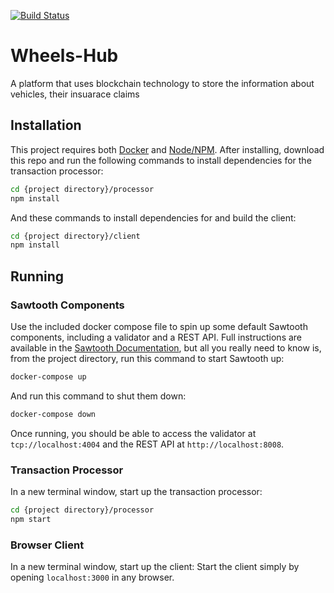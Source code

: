 [![Build Status](https://travis-ci.org/nimesha95/Wheels-Hub.svg?branch=master)](https://travis-ci.org/nimesha95/Wheels-Hub)

# Wheels-Hub
A platform that uses blockchain technology to store the information about 
vehicles, their insuarace claims

## Installation

This project requires both [Docker](https://www.docker.com/) and
[Node/NPM](https://nodejs.org/). After installing, download this repo and run
the following commands to install dependencies for the transaction processor:

```bash
cd {project directory}/processor
npm install
```

And these commands to install dependencies for and build the client:

```bash
cd {project directory}/client
npm install
```

## Running

### Sawtooth Components

Use the included docker compose file to spin up some default Sawtooth
components, including a validator and a REST API. Full instructions are
available in the
[Sawtooth Documentation](https://sawtooth.hyperledger.org/docs/core/releases/0.8/app_developers_guide/docker.html),
but all you really need to know is, from the project directory, run this
command to start Sawtooth up:

```bash
docker-compose up
```

And run this command to shut them down:

```bash
docker-compose down
```

Once running, you should be able to access the validator at
`tcp://localhost:4004` and the REST API at `http://localhost:8008`.

### Transaction Processor

In a new terminal window, start up the transaction processor:

```bash
cd {project directory}/processor
npm start
```

### Browser Client
In a new terminal window, start up the client:
Start the client simply by opening `localhost:3000` in any browser.


